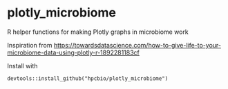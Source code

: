 # plotly_microbiome
R helper functions for making Plotly graphs in microbiome work

Inspiration from https://towardsdatascience.com/how-to-give-life-to-your-microbiome-data-using-plotly-r-1892281183cf

Install with

```
devtools::install_github("hpcbio/plotly_microbiome")
```
